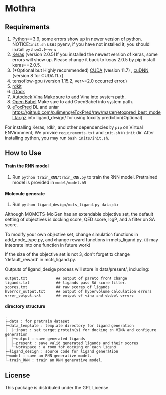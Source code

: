# Mothra

## Requirements
1. [Python](https://www.anaconda.com/download/)==3.9, some errors show up in newer version of python. NOTICE:`init.sh` uses pyenv, if you have not installed it, you should install `python3.9-venv`
2. [Keras](https://github.com/fchollet/keras) (version 2.0.5) If you installed the newest version of keras, some errors will show up. Please change it back to keras 2.0.5 by pip install keras==2.0.5. 
3. (*Optional but Highly recommended) [CUDA](https://developer.nvidia.com/cuda-downloads) (version 11.7) , [cuDNN](https://developer.nvidia.com/rdp/cudnn-download) (version 8 for CUDA 11.x)
3. tensoflow-gpu (version 1.15.2, ver>=2.0 occurred error.) 
4. [rdkit](https://anaconda.org/rdkit/rdkit)
5. [rDock](http://rdock.sourceforge.net/installation/)
6. [Autodock Vina](https://vina.scripps.edu/) Make sure to add Vina into system path.
7. [Open Babel](http://openbabel.org/wiki/Category:Installation) Make sure to add OpenBabel into system path.
8. [eToxPred](http://github.com/pulimeng/eToxPred) DL and untar https://github.com/pulimeng/eToxPred/raw/master/etoxpred_best_model.tar.gz into ligand_design/ for using toxcity prediction(Optional)

For installing Keras, rdkit, and other dependencies by `pip` on Virtual ENVironment, We provide `requirements.txt` and `init.sh` in `init` dir. After installing python, you may run `bash inits/init.sh`.

## How to Use

#### Train the RNN model

1. Run `python train_RNN/train_RNN.py` to train the RNN model. Pretrained model is provided in `model/model.h5`

#### Molecule generate

1. Run `python ligand_design/mcts_ligand.py data_dir`

Although MOMCTS-MolGen has an extendable objective set, the default setting of objectives is docking score, QED score, logP, and a filter on SA score.

To modify your own objective set, change simulation functions in add_node_type.py, and change reward functions in mcts_ligand.py. (it may integrate into one function in future work)

If the size of the objective set is not 3, don't forget to change 'default_reward' in mcts_ligand.py.

Outputs of ligand_design process will store in data/present/, including:
```
output.txt             ## output of pareto front change
ligands.txt            ## ligands pass SA score filter.
scores.txt             ## raw scores of ligands
hverror_output.txt     ## output of hypervolume calculation errors
error_output.txt       ## output of vina and obabel errors
```


#### directory structure

```
.
├─data : for pretrain dataset
├─data_template : template directory for ligand generation
│  ├─input : set target protein(s) for docking on VINA and configure generation
│  ├─output : save generated ligands
│  ├─present : save valid generated ligands and their scores
│  └─workspace : a room for docking on each ligand
├─ligand_design : source code for ligand generation
├─model : save an RNN generative model.
└─train_RNN : train an RNN generative model.
```


## License
This package is distributed under the GPL License.

